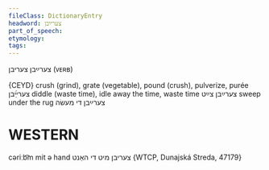 ```yaml
---
fileClass: DictionaryEntry
headword: צערײַבן
part_of_speech: 
etymology: 
tags: 
---
```

צערײַבן
צעריבן
(ᴠᴇʀʙ)

{CEYD}
crush (grind), grate (vegetable), pound (crush), pulverize, purée צערײַ֜בן
diddle (waste time), idle away the time, waste time צערײַבן צײַט
sweep under the rug צערײַבן די מעשׂה

WESTERN
========

cəriːb͡m  mit ə hand צעריבן מיט די האַנט {WTCP, Dunajská Streda, 47179}
